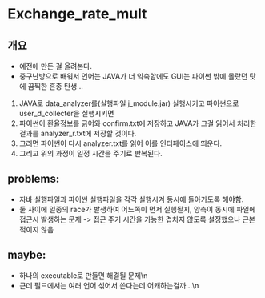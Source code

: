 # Exchange_rate_mult

## 개요
- 예전에 만든 걸 올려본다.
- 중구난방으로 배워서 언어는 JAVA가 더 익숙함에도 GUI는 파이썬 밖에 몰랐던 탓에 끔찍한 혼종 탄생...
1. JAVA로 data_analyzer를(실행파일 j_module.jar) 실행시키고 파이썬으로 user_d_collecter을 실행시키면 
2. 파이썬이 환율정보를 긁어와 confirm.txt에 저장하고 JAVA가 그걸 읽어서 처리한 결과를 analyzer_r.txt에 저장할 것이다.
3. 그러면 파이썬이 다시 analyzer.txt를 읽어 이를 인터페이스에 띄운다. 
4. 그리고 위의 과정이 일정 시간을 주기로 반복된다. 

## problems:
- 자바 실행파일과 파이썬 실행파일을 각각 실행시켜 동시에 돌아가도록 해야함.
- 둘 사이에 일종의 race가 발생하여 어느쪽이 먼저 실행될지, 양측이 동시에 파일에 접근시 발생하는 문제 -> 접근 주기 시간을 가능한 겹치지 않도록 설정했으나 근본적이지 않음
    

## maybe:
- 하나의 executable로 만들면 해결될 문제\n
- 근데 필드에서는 여러 언어 섞어서 쓴다는데 어캐하는걸까...\n
